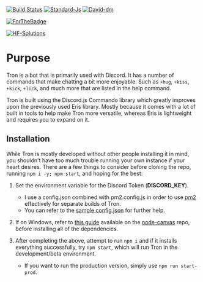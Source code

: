 [![Build Status](https://travis-ci.org/HF-Solutions/Tron.svg?branch=master)](https://travis-ci.org/HF-Solutions/Tron)
[![Standard-Js](https://img.shields.io/badge/code_style-standard-brightgreen.svg)](https://standardjs.com/)
[![David-dm](https://david-dm.org/Paranoid-Devs/Tron.svg)](https://david-dm.org/Paranoid-Devs/Tron)

[![ForTheBadge](http://forthebadge.com/images/badges/does-not-contain-msg.svg)](https://forthebadge.com/)

[![HF-Solutions](https://discordapp.com/api/guilds/325504841541746688/embed.png)](https://discord.gg/W72x4Ks)

# Purpose

Tron is a bot that is primarily used with Discord. It has a number of commands that make chatting a
bit more enjoyable. Such as `+hug`, `+kiss`, `+kick`, `+lick`, and much more that are listed in
the help command.

Tron is built using the Discord.js Commando library which greatly improves upon the previously
used Eris library. Mostly because it comes with a lot of built in tools to help make Tron more
versatile, whereas Eris is lightweight and requires you to expand on it.

## Installation

While Tron is mostly developed without other people installing it in mind, you shouldn't have too
much trouble running your own instance if your heart desires. There are a few things to consider
before cloning the repo, running `npm i -y; npm start`, and hoping for the best:

1. Set the environment variable for the Discord Token (**DISCORD\_KEY**).
   - I use a config.json combined with pm2.config.js in order to use [pm2](http://pm2.keymetrics.io/) effectively for separate builds of Tron. 
   - You can refer to the [sample config.json](./util/config_sample.json) for further help.

1. If on Windows, refer to [this guide](https://github.com/Automattic/node-canvas/wiki/Installation---Windows) available on the [node-canvas](https://github.com/Automattic/node-canvas) repo, before installing all of the dependencies.

1. After completing the above, attempt to run `npm i` and if it installs everything successfully, try `npm start`, which will run Tron in the development/beta environment.
    - If you want to run the production version, simply use `npm run start-prod`.